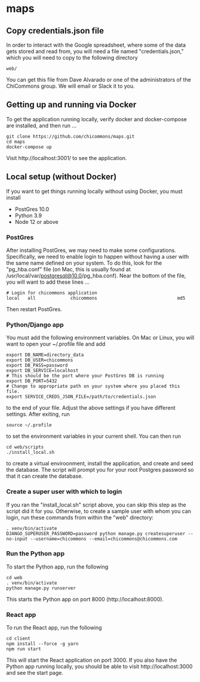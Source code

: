 # maps
       
## Copy credentials.json file

In order to interact with the Google spreadsheet, where some of the data gets stored and read from, you will need a file named "credentials.json," which you will need to copy to the following directory

```
web/
```

You can get this file from Dave Alvarado or one of the administrators of the ChiCommons group.  We will email or Slack it to you.
   
## Getting up and running via Docker 
 
To get the application running locally, verify docker and docker-compose are installed, and then run ...

```
git clone https://github.com/chicommons/maps.git
cd maps
docker-compose up
```

Visit http://localhost:3001/ to see the application.
 
## Local setup (without Docker)

If you want to get things running locally without using Docker, you must install

- PostGres 10.0
- Python 3.9
- Node 12 or above

### PostGres

After installing PostGres, we may need to make some configurations.  Specifically, we need to enable login to happen without having a user with the same name defined on your system.  To do this, look for the "pg_hba.conf" file (on Mac, this is usually found at /usr/local/var/postgresql@10.0/pg_hba.conf).  Near the bottom of the file, you will want to add these lines ...
 
```
# Login for chicommons application
local   all             chicommons                              md5
```

Then restart PostGres.

### Python/Django app 

You must add the following environment variables.  On Mac or Linux, you will want to open your ~/.profile file and add

```
export DB_NAME=directory_data
export DB_USER=chicommons
export DB_PASS=password
export DB_SERVICE=localhost
# This should be the port where your PostGres DB is running
export DB_PORT=5432
# Change to appropriate path on your system where you placed this file.
export SERVICE_CREDS_JSON_FILE=/path/to/credentials.json
```

to the end of your file.  Adjust the above settings if you have different settings.  After exiting, run

```
source ~/.profile
```

to set the environment variables in your current shell.  You can then run

```
cd web/scripts
./install_local.sh
```

to create a virtual enviroonment, install the application, and create and seed the database.  The script will prompt you for your root Postgres password so that it can create the database.

### Create a super user with which to login

If you ran the "install_local.sh" script above, you can skip this step as the script did it for you.  Otherwise, to create a sample user with whom you can login, run these commands from within the "web" directory:

```
. venv/bin/activate
DJANGO_SUPERUSER_PASSWORD=password python manage.py createsuperuser --no-input --username=chicommons --email=chicommons@chicommons.com
```

### Run the Python app

To start the Python app, run the following

```
cd web
. venv/bin/activate
python manage.py runserver
```
 
This starts the Python app on port 8000 (http://localhost:8000).  

### React app

To run the React app, run the following

```
cd client
npm install --force -g yarn
npm run start
```

This will start the React application on port 3000.  If you also have the Python app running locally, you should be able to visit http://localhost:3000 and see the start page.


